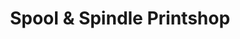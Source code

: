 ---
title: "Spool & Spindle Printshop"
url: /kitchener/spool-and-spindle-printshop/
shop: copyshop
---